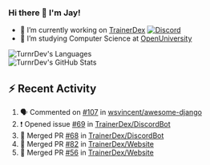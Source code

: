 ### Hi there 👋 I'm Jay!

- 🔭 I’m currently working on [TrainerDex](https://www.github.com/TrainerDex) [![Discord](https://discordapp.com/api/v6/guilds/364313717720219651/widget.png?style=shield)](http://discord.trainerdex.co.uk/)
- 🤔 I’m studying Computer Science at [OpenUniversity](http://www.open.ac.uk/courses/computing-it/degrees/bsc-computing-it-software-q62-soft)

![TurnrDev's Languages](https://github-readme-stats.vercel.app/api/top-langs/?username=TurnrDev&layout=compact&hide_border=true&title_color=1fa6aa&text_color=233247)
<br>
![TurnrDev's GitHub Stats](https://github-readme-stats.vercel.app/api?username=TurnrDev&show_icons=true&hide_border=true&count_private=true&include_all_commits=true&icon_color=1fa6aa&title_color=1fa6aa&text_color=233247)
<br>

## :zap: Recent Activity

<!--START_SECTION:activity-->
1. 🗣 Commented on [#107](https://github.com/wsvincent/awesome-django/issues/107) in [wsvincent/awesome-django](https://github.com/wsvincent/awesome-django)
2. ❗️ Opened issue [#69](https://github.com/TrainerDex/DiscordBot/issues/69) in [TrainerDex/DiscordBot](https://github.com/TrainerDex/DiscordBot)
3. 🎉 Merged PR [#68](https://github.com/TrainerDex/DiscordBot/pull/68) in [TrainerDex/DiscordBot](https://github.com/TrainerDex/DiscordBot)
4. 🎉 Merged PR [#82](https://github.com/TrainerDex/Website/pull/82) in [TrainerDex/Website](https://github.com/TrainerDex/Website)
5. 🎉 Merged PR [#56](https://github.com/TrainerDex/Website/pull/56) in [TrainerDex/Website](https://github.com/TrainerDex/Website)
<!--END_SECTION:activity-->
